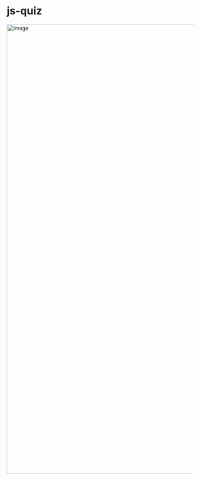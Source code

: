 # js-quiz

<img width="1211" alt="image" src="https://user-images.githubusercontent.com/71407043/236856505-4b3d816f-2717-4ac1-b814-62c879017cab.png">
